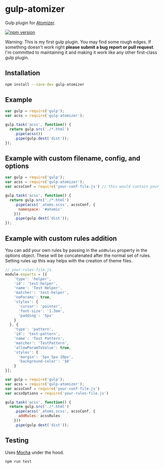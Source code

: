 # gulp-atomizer

Gulp plugin for [Atomizer](https://github.com/yahoo/atomizer).

[![npm version](https://badge.fury.io/js/gulp-atomizer.svg)](https://badge.fury.io/js/gulp-atomizer)

Warning: This is my first gulp plugin.  You may find some rough edges.  If something doesn't work right **please submit a bug report or pull request**.  I'm committed to maintaining it and making it work like any other first-class gulp plugin.

## Installation
```bash
npm install --save-dev gulp-atomizer
```

## Example
```js
var gulp = require('gulp');
var acss = require('gulp-atomizer');

gulp.task('acss', function() {
  return gulp.src('./*.html')
    .pipe(acss())
    .pipe(gulp.dest('dist'));
});
```

## Example with custom filename, config, and options
```js
var gulp = require('gulp');
var acss = require('gulp-atomizer');
var acssConf = require('your-conf-file.js') // this would contain your breakpoint definitions, customs, etc.

gulp.task('acss', function() {
  return gulp.src('./*.html')
    .pipe(acss('_atoms.scss', acssConf, {
      namespace: '#atomic'
    }))
    .pipe(gulp.dest('dist'));
});
```

## Example with custom rules addition
You can add your own rules by passing in the `addRules` property in the options object. These will be concatenated after the normal set of rules. Setting rules up this way helps with the creation of theme files.
```js
// your-rules-file.js
module.exports = [{
    'type': 'helper',
    'id': 'test-helper',
    'name': 'Test Helper',
    'matcher': 'test-helper',
    'noParams': true,
    'styles': {
      'cursor': 'pointer',
      'font-size': '1.3em',
      'padding': '5px'
    }
  }, {
    'type': 'pattern',
    'id': 'test-pattern',
    'name': 'Test Pattern',
    'matcher': 'TestPattern',
    'allowParamToValue': true,
    'styles': {
      'margin': '5px 5px 10px',
      'background-color': '$0'
    }
}];
```
```js
var gulp = require('gulp');
var acss = require('gulp-atomizer');
var acssConf = require('your-conf-file.js')
var acssOptions = require('your-rules-file.js')

gulp.task('acss', function() {
  return gulp.src('./*.html')
    .pipe(acss('_atoms.scss', acssConf, {
      addRules: acssRules
    }))
    .pipe(gulp.dest('dist'));
```

## Testing
Uses [Mocha](http://mochajs.org/) under the hood.
```bash
npm run test
```
